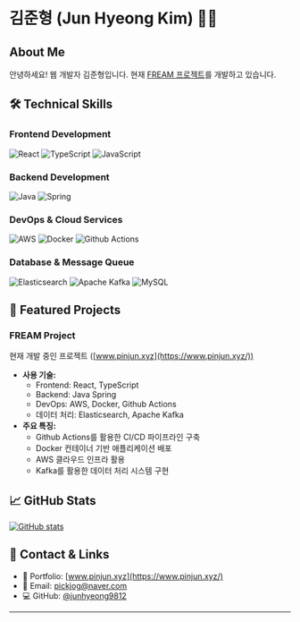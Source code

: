 # 김준형 (Jun Hyeong Kim) 👨‍💻

## About Me

안녕하세요! 웹 개발자 김준형입니다.
현재 [FREAM 프로젝트](https://www.pinjun.xyz/)를 개발하고 있습니다.

## 🛠 Technical Skills

### Frontend Development

![React](https://img.shields.io/badge/-React-61DAFB?style=flat-square&logo=react&logoColor=black)
![TypeScript](https://img.shields.io/badge/-TypeScript-3178C6?style=flat-square&logo=typescript&logoColor=white)
![JavaScript](https://img.shields.io/badge/-JavaScript-F7DF1E?style=flat-square&logo=javascript&logoColor=black)

### Backend Development

![Java](https://img.shields.io/badge/-Java-007396?style=flat-square&logo=java&logoColor=white)
![Spring](https://img.shields.io/badge/-Spring-6DB33F?style=flat-square&logo=spring&logoColor=white)

### DevOps & Cloud Services

![AWS](https://img.shields.io/badge/-AWS-232F3E?style=flat-square&logo=amazon-aws&logoColor=white)
![Docker](https://img.shields.io/badge/-Docker-2496ED?style=flat-square&logo=docker&logoColor=white)
![Github Actions](https://img.shields.io/badge/-Github_Actions-2088FF?style=flat-square&logo=github-actions&logoColor=white)

### Database & Message Queue

![Elasticsearch](https://img.shields.io/badge/-Elasticsearch-005571?style=flat-square&logo=elasticsearch&logoColor=white)
![Apache Kafka](https://img.shields.io/badge/-Apache_Kafka-231F20?style=flat-square&logo=apache-kafka&logoColor=white)
![MySQL](https://img.shields.io/badge/-MySQL-4479A1?style=flat-square&logo=mysql&logoColor=white)

## 🚀 Featured Projects

### FREAM Project

현재 개발 중인 프로젝트 ([www.pinjun.xyz](https://www.pinjun.xyz/))

- **사용 기술:**
  - Frontend: React, TypeScript
  - Backend: Java Spring
  - DevOps: AWS, Docker, Github Actions
  - 데이터 처리: Elasticsearch, Apache Kafka
- **주요 특징:**
  - Github Actions를 활용한 CI/CD 파이프라인 구축
  - Docker 컨테이너 기반 애플리케이션 배포
  - AWS 클라우드 인프라 활용
  - Kafka를 활용한 데이터 처리 시스템 구현

## 📈 GitHub Stats

[![GitHub stats](https://github-readme-stats.vercel.app/api?username=junhyeong9812&show_icons=true&theme=dracula)](https://github.com/junhyeong9812)

## 🤝 Contact & Links

- 💼 Portfolio: [www.pinjun.xyz](https://www.pinjun.xyz/)
- 📧 Email: pickjog@naver.com
- 💻 GitHub: [@junhyeong9812](https://github.com/junhyeong9812)

---


